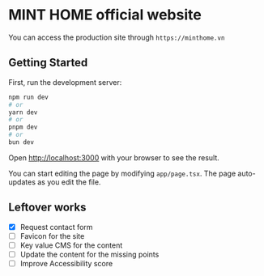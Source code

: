 # MINT HOME official website

You can access the production site through `https://minthome.vn`

## Getting Started

First, run the development server:

```bash
npm run dev
# or
yarn dev
# or
pnpm dev
# or
bun dev
```

Open [http://localhost:3000](http://localhost:3000) with your browser to see the result.

You can start editing the page by modifying `app/page.tsx`. The page auto-updates as you edit the file.

## Leftover works

- [x] Request contact form
- [ ] Favicon for the site
- [ ] Key value CMS for the content
- [ ] Update the content for the missing points
- [ ] Improve Accessibility score
